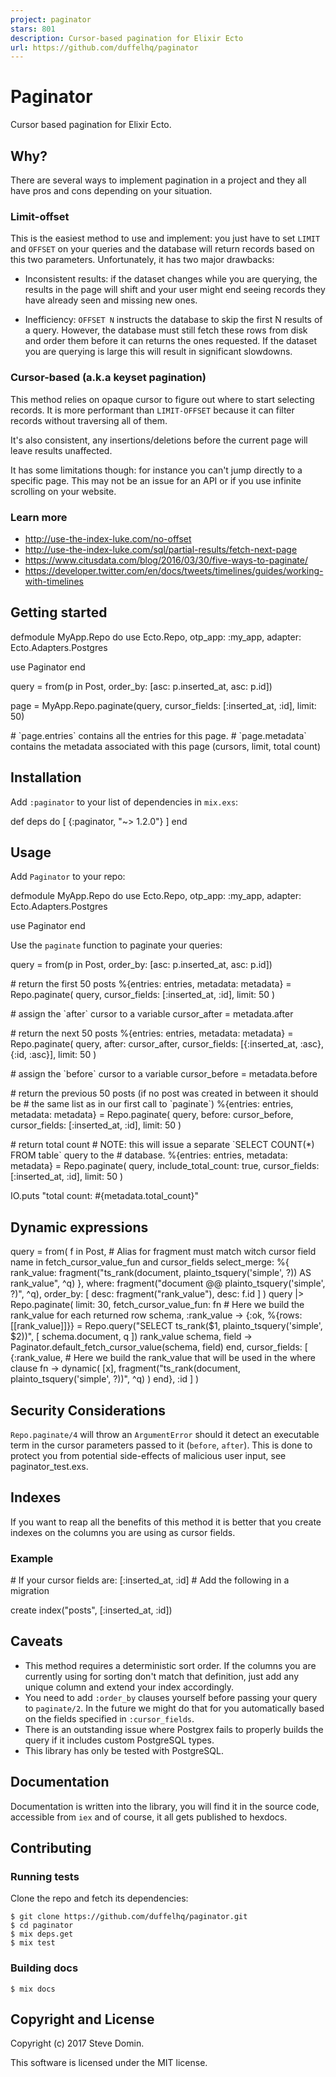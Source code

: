 ```yaml
---
project: paginator
stars: 801
description: Cursor-based pagination for Elixir Ecto
url: https://github.com/duffelhq/paginator
---
```


Paginator
=========

Cursor based pagination for Elixir Ecto.

Why?
----

There are several ways to implement pagination in a project and they all have pros and cons depending on your situation.

### Limit-offset

This is the easiest method to use and implement: you just have to set `LIMIT` and `OFFSET` on your queries and the database will return records based on this two parameters. Unfortunately, it has two major drawbacks:

-   Inconsistent results: if the dataset changes while you are querying, the results in the page will shift and your user might end seeing records they have already seen and missing new ones.
    
-   Inefficiency: `OFFSET N` instructs the database to skip the first N results of a query. However, the database must still fetch these rows from disk and order them before it can returns the ones requested. If the dataset you are querying is large this will result in significant slowdowns.
    

### Cursor-based (a.k.a keyset pagination)

This method relies on opaque cursor to figure out where to start selecting records. It is more performant than `LIMIT-OFFSET` because it can filter records without traversing all of them.

It's also consistent, any insertions/deletions before the current page will leave results unaffected.

It has some limitations though: for instance you can't jump directly to a specific page. This may not be an issue for an API or if you use infinite scrolling on your website.

### Learn more

-   http://use-the-index-luke.com/no-offset
-   http://use-the-index-luke.com/sql/partial-results/fetch-next-page
-   https://www.citusdata.com/blog/2016/03/30/five-ways-to-paginate/
-   https://developer.twitter.com/en/docs/tweets/timelines/guides/working-with-timelines

Getting started
---------------

defmodule MyApp.Repo do
  use Ecto.Repo,
    otp\_app: :my\_app,
    adapter: Ecto.Adapters.Postgres

  use Paginator
end

query \= from(p in Post, order\_by: \[asc: p.inserted\_at, asc: p.id\])

page \= MyApp.Repo.paginate(query, cursor\_fields: \[:inserted\_at, :id\], limit: 50)

\# \`page.entries\` contains all the entries for this page.
\# \`page.metadata\` contains the metadata associated with this page (cursors, limit, total count)

Installation
------------

Add `:paginator` to your list of dependencies in `mix.exs`:

def deps do
  \[
    {:paginator, "~> 1.2.0"}
  \]
end

Usage
-----

Add `Paginator` to your repo:

defmodule MyApp.Repo do
  use Ecto.Repo,
    otp\_app: :my\_app,
    adapter: Ecto.Adapters.Postgres

  use Paginator
end

Use the `paginate` function to paginate your queries:

query \= from(p in Post, order\_by: \[asc: p.inserted\_at, asc: p.id\])

\# return the first 50 posts
%{entries: entries, metadata: metadata}
  \= Repo.paginate(
    query,
    cursor\_fields: \[:inserted\_at, :id\],
    limit: 50
  )

\# assign the \`after\` cursor to a variable
cursor\_after \= metadata.after

\# return the next 50 posts
%{entries: entries, metadata: metadata}
  \= Repo.paginate(
    query,
    after: cursor\_after,
    cursor\_fields: \[{:inserted\_at, :asc}, {:id, :asc}\],
    limit: 50
  )

\# assign the \`before\` cursor to a variable
cursor\_before \= metadata.before

\# return the previous 50 posts (if no post was created in between it should be
\# the same list as in our first call to \`paginate\`)
%{entries: entries, metadata: metadata}
  \= Repo.paginate(
    query,
    before: cursor\_before,
    cursor\_fields: \[:inserted\_at, :id\],
    limit: 50
  )

\# return total count
\# NOTE: this will issue a separate \`SELECT COUNT(\*) FROM table\` query to the
\# database.
%{entries: entries, metadata: metadata}
  \= Repo.paginate(
    query,
    include\_total\_count: true,
    cursor\_fields: \[:inserted\_at, :id\],
    limit: 50
  )

IO.puts "total count: #{metadata.total\_count}"

Dynamic expressions
-------------------

  query \=
    from(
      f in Post,
      \# Alias for fragment must match witch cursor field name in fetch\_cursor\_value\_fun and cursor\_fields
      select\_merge: %{
        rank\_value:
          fragment("ts\_rank(document, plainto\_tsquery('simple', ?)) AS rank\_value", ^q)
      },
      where: fragment("document @@ plainto\_tsquery('simple', ?)", ^q),
      order\_by: \[
        desc: fragment("rank\_value"),
        desc: f.id
      \]
    )
    query
    |> Repo.paginate(
      limit: 30,
      fetch\_cursor\_value\_fun: fn
        \# Here we build the rank\_value for each returned row
        schema, :rank\_value \->
          {:ok, %{rows: \[\[rank\_value\]\]}} \=
            Repo.query("SELECT ts\_rank($1, plainto\_tsquery('simple', $2))", \[
              schema.document,
              q
            \])
          rank\_value
        schema, field \->
          Paginator.default\_fetch\_cursor\_value(schema, field)
      end,
      cursor\_fields: \[
        {:rank\_value, \# Here we build the rank\_value that will be used in the where clause
         fn \->
           dynamic(
             \[x\],
             fragment("ts\_rank(document, plainto\_tsquery('simple', ?))", ^q)
           )
         end},
        :id
      \]
    )

Security Considerations
-----------------------

`Repo.paginate/4` will throw an `ArgumentError` should it detect an executable term in the cursor parameters passed to it (`before`, `after`). This is done to protect you from potential side-effects of malicious user input, see paginator\_test.exs.

Indexes
-------

If you want to reap all the benefits of this method it is better that you create indexes on the columns you are using as cursor fields.

### Example

\# If your cursor fields are: \[:inserted\_at, :id\]
\# Add the following in a migration

create index("posts", \[:inserted\_at, :id\])

Caveats
-------

-   This method requires a deterministic sort order. If the columns you are currently using for sorting don't match that definition, just add any unique column and extend your index accordingly.
-   You need to add `:order_by` clauses yourself before passing your query to `paginate/2`. In the future we might do that for you automatically based on the fields specified in `:cursor_fields`.
-   There is an outstanding issue where Postgrex fails to properly builds the query if it includes custom PostgreSQL types.
-   This library has only be tested with PostgreSQL.

Documentation
-------------

Documentation is written into the library, you will find it in the source code, accessible from `iex` and of course, it all gets published to hexdocs.

Contributing
------------

### Running tests

Clone the repo and fetch its dependencies:

```
$ git clone https://github.com/duffelhq/paginator.git
$ cd paginator
$ mix deps.get
$ mix test
```

### Building docs

```
$ mix docs
```

Copyright and License
---------------------

Copyright (c) 2017 Steve Domin.

This software is licensed under the MIT license.

